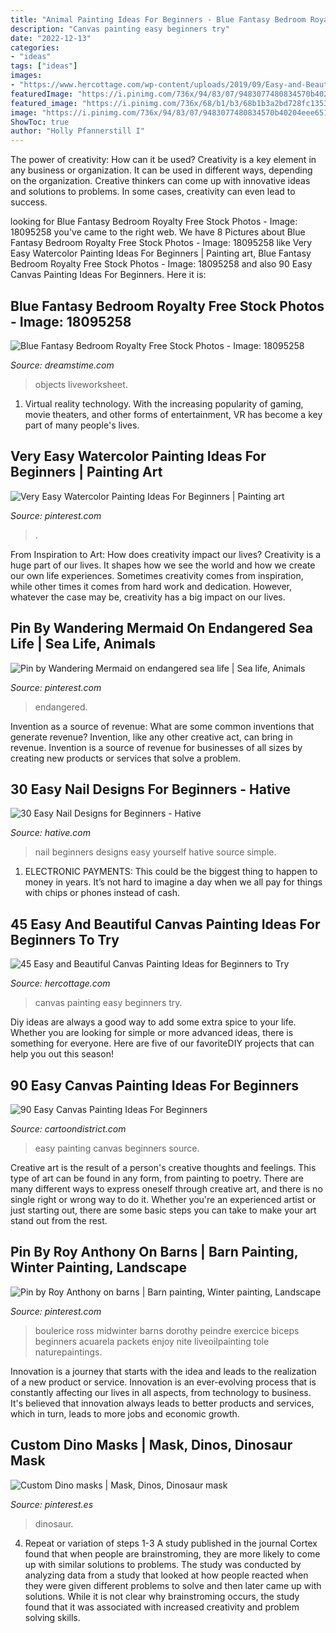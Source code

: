```yaml
---
title: "Animal Painting Ideas For Beginners - Blue Fantasy Bedroom Royalty Free Stock Photos"
description: "Canvas painting easy beginners try"
date: "2022-12-13"
categories:
- "ideas"
tags: ["ideas"]
images:
- "https://www.hercottage.com/wp-content/uploads/2019/09/Easy-and-Beautiful-Canvas-Painting-Ideas-for-Beginners-to-Try-35.jpg"
featuredImage: "https://i.pinimg.com/736x/94/83/07/9483077480834570b40204eee651f724.jpg"
featured_image: "https://i.pinimg.com/736x/68/b1/b3/68b1b3a2bd728fc13532596d5652d1f4.jpg"
image: "https://i.pinimg.com/736x/94/83/07/9483077480834570b40204eee651f724.jpg"
ShowToc: true
author: "Holly Pfannerstill I"
---
```



The power of creativity: How can it be used?
Creativity is a key element in any business or organization. It can be used in different ways, depending on the organization. Creative thinkers can come up with innovative ideas and solutions to problems. In some cases, creativity can even lead to success.

	

		
looking for Blue Fantasy Bedroom Royalty Free Stock Photos - Image: 18095258 you've came to the right web. We have 8 Pictures about Blue Fantasy Bedroom Royalty Free Stock Photos - Image: 18095258 like Very Easy Watercolor Painting Ideas For Beginners | Painting art, Blue Fantasy Bedroom Royalty Free Stock Photos - Image: 18095258 and also 90 Easy Canvas Painting Ideas For Beginners. Here it is:
		
    
## Blue Fantasy Bedroom Royalty Free Stock Photos - Image: 18095258

<img loading=lazy src="https://thumbs.dreamstime.com/x/blue-fantasy-bedroom-18095258.jpg" onerror="this.onerror=null;this.src='https://tse4.mm.bing.net/th?id=OIP.WiyGKA_uaEAYFYfxJPF1ZAAAAA&amp;pid=15.1';" alt="Blue Fantasy Bedroom Royalty Free Stock Photos - Image: 18095258">

_Source: dreamstime.com_

>objects liveworksheet. 

	

1. Virtual reality technology. With the increasing popularity of gaming, movie theaters, and other forms of entertainment, VR has become a key part of many people's lives.

    
## Very Easy Watercolor Painting Ideas For Beginners | Painting Art

<img loading=lazy src="https://i.pinimg.com/736x/df/7c/77/df7c774e9461c134e59ecec4e272974e.jpg" onerror="this.onerror=null;this.src='https://tse4.mm.bing.net/th?id=OIP.w23Tr9RzuwZPqGq-wdNCeQHaLH&amp;pid=15.1';" alt="Very Easy Watercolor Painting Ideas For Beginners | Painting art">

_Source: pinterest.com_

>. 

	

From Inspiration to Art: How does creativity impact our lives?
Creativity is a huge part of our lives. It shapes how we see the world and how we create our own life experiences. Sometimes creativity comes from inspiration, while other times it comes from hard work and dedication. However, whatever the case may be, creativity has a big impact on our lives.

    
## Pin By Wandering Mermaid On Endangered Sea Life | Sea Life, Animals

<img loading=lazy src="https://i.pinimg.com/736x/bb/6f/5d/bb6f5d680ef6535c025f15c3ecb1c2f9.jpg" onerror="this.onerror=null;this.src='https://tse3.mm.bing.net/th?id=OIP.Id20lrSsDxRmOmGd6Qu97AHaKE&amp;pid=15.1';" alt="Pin by Wandering Mermaid on endangered sea life | Sea life, Animals">

_Source: pinterest.com_

>endangered. 

	

Invention as a source of revenue: What are some common inventions that generate revenue?
Invention, like any other creative act, can bring in revenue. Invention is a source of revenue for businesses of all sizes by creating new products or services that solve a problem.

    
## 30 Easy Nail Designs For Beginners - Hative

<img loading=lazy src="https://hative.com/wp-content/uploads/2014/11/easy-nail-designs/27-easy-nail-designs-for-beginners.jpg" onerror="this.onerror=null;this.src='https://tse3.mm.bing.net/th?id=OIP.6bCxR0tzGvIhlcLXFK9oFQHaLG&amp;pid=15.1';" alt="30 Easy Nail Designs for Beginners - Hative">

_Source: hative.com_

>nail beginners designs easy yourself hative source simple. 

	

1. ELECTRONIC PAYMENTS: This could be the biggest thing to happen to money in years. It’s not hard to imagine a day when we all pay for things with chips or phones instead of cash. 

    
## 45 Easy And Beautiful Canvas Painting Ideas For Beginners To Try

<img loading=lazy src="https://www.hercottage.com/wp-content/uploads/2019/09/Easy-and-Beautiful-Canvas-Painting-Ideas-for-Beginners-to-Try-35.jpg" onerror="this.onerror=null;this.src='https://tse4.mm.bing.net/th?id=OIP.fQDdDCaxVlQpnO1xJlyLkQHaNq&amp;pid=15.1';" alt="45 Easy and Beautiful Canvas Painting Ideas for Beginners to Try">

_Source: hercottage.com_

>canvas painting easy beginners try. 

	

Diy ideas are always a good way to add some extra spice to your life. Whether you are looking for simple or more advanced ideas, there is something for everyone. Here are five of our favoriteDIY projects that can help you out this season!

    
## 90 Easy Canvas Painting Ideas For Beginners

<img loading=lazy src="http://www.cartoondistrict.com/wp-content/uploads/2017/06/Easy-Canvas-Painting-Ideas-For-Beginners15-1.jpg" onerror="this.onerror=null;this.src='https://tse2.mm.bing.net/th?id=OIP.95vW5q5Xz0Vw1UleV7OBFQHaKE&amp;pid=15.1';" alt="90 Easy Canvas Painting Ideas For Beginners">

_Source: cartoondistrict.com_

>easy painting canvas beginners source. 

	

Creative art is the result of a person's creative thoughts and feelings. This type of art can be found in any form, from painting to poetry. There are many different ways to express oneself through creative art, and there is no single right or wrong way to do it. Whether you're an experienced artist or just starting out, there are some basic steps you can take to make your art stand out from the rest.

    
## Pin By Roy Anthony On Barns | Barn Painting, Winter Painting, Landscape

<img loading=lazy src="https://i.pinimg.com/736x/94/83/07/9483077480834570b40204eee651f724.jpg" onerror="this.onerror=null;this.src='https://tse3.mm.bing.net/th?id=OIP.Z3iJQPL5oZnQ8nP7tRxOiQHaNM&amp;pid=15.1';" alt="Pin by Roy Anthony on barns | Barn painting, Winter painting, Landscape">

_Source: pinterest.com_

>boulerice ross midwinter barns dorothy peindre exercice biceps beginners acuarela packets enjoy nite liveoilpainting tole naturepaintings. 

	

Innovation is a journey that starts with the idea and leads to the realization of a new product or service. Innovation is an ever-evolving process that is constantly affecting our lives in all aspects, from technology to business. It's believed that innovation always leads to better products and services, which in turn, leads to more jobs and economic growth.

    
## Custom Dino Masks | Mask, Dinos, Dinosaur Mask

<img loading=lazy src="https://i.pinimg.com/736x/68/b1/b3/68b1b3a2bd728fc13532596d5652d1f4.jpg" onerror="this.onerror=null;this.src='https://tse2.mm.bing.net/th?id=OIP.lpvheWXLw0Aynme4bWu9swHaJ3&amp;pid=15.1';" alt="Custom Dino masks | Mask, Dinos, Dinosaur mask">

_Source: pinterest.es_

>dinosaur. 

	

4. Repeat or variation of steps 1-3
A study published in the journal Cortex found that when people are brainstroming, they are more likely to come up with similar solutions to problems. The study was conducted by analyzing data from a study that looked at how people reacted when they were given different problems to solve and then later came up with solutions. While it is not clear why brainstroming occurs, the study found that it was associated with increased creativity and problem solving skills.

